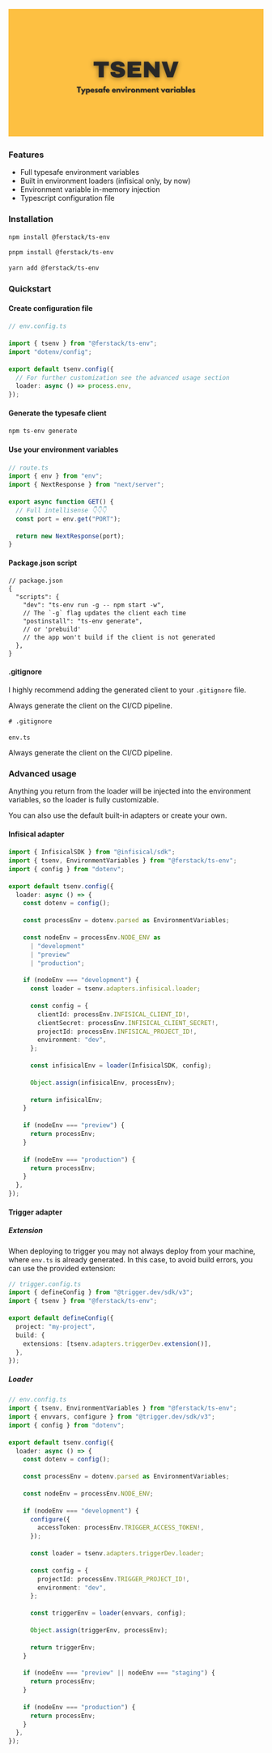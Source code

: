 ![Alt text](./assets/banner.png "Optional title")

### Features

- Full typesafe environment variables
- Built in environment loaders (infisical only, by now)
- Environment variable in-memory injection
- Typescript configuration file

### Installation

```bash
npm install @ferstack/ts-env
```

```bash
pnpm install @ferstack/ts-env
```

```bash
yarn add @ferstack/ts-env
```

### Quickstart

#### Create configuration file

```typescript
// env.config.ts

import { tsenv } from "@ferstack/ts-env";
import "dotenv/config";

export default tsenv.config({
  // For further customization see the advanced usage section
  loader: async () => process.env,
});
```

#### Generate the typesafe client

```bash
npm ts-env generate
```

#### Use your environment variables

```typescript
// route.ts
import { env } from "env";
import { NextResponse } from "next/server";

export async function GET() {
  // Full intellisense 👇👇👇
  const port = env.get("PORT");

  return new NextResponse(port);
}
```

#### Package.json script

```jsonc
// package.json
{
  "scripts": {
    "dev": "ts-env run -g -- npm start -w",
    // The `-g` flag updates the client each time
    "postinstall": "ts-env generate",
    // or 'prebuild'
    // the app won't build if the client is not generated
  },
}
```

#### .gitignore

I highly recommend adding the generated client to your `.gitignore` file.

Always generate the client on the CI/CD pipeline.

```.gitignore
# .gitignore

env.ts
```

Always generate the client on the CI/CD pipeline.

### Advanced usage

Anything you return from the loader will be injected into the environment variables, so the loader is fully customizable.

You can also use the default built-in adapters or create your own.

#### Infisical adapter

```typescript
import { InfisicalSDK } from "@infisical/sdk";
import { tsenv, EnvironmentVariables } from "@ferstack/ts-env";
import { config } from "dotenv";

export default tsenv.config({
  loader: async () => {
    const dotenv = config();

    const processEnv = dotenv.parsed as EnvironmentVariables;

    const nodeEnv = processEnv.NODE_ENV as
      | "development"
      | "preview"
      | "production";

    if (nodeEnv === "development") {
      const loader = tsenv.adapters.infisical.loader;

      const config = {
        clientId: processEnv.INFISICAL_CLIENT_ID!,
        clientSecret: processEnv.INFISICAL_CLIENT_SECRET!,
        projectId: processEnv.INFISICAL_PROJECT_ID!,
        environment: "dev",
      };

      const infisicalEnv = loader(InfisicalSDK, config);

      Object.assign(infisicalEnv, processEnv);

      return infisicalEnv;
    }

    if (nodeEnv === "preview") {
      return processEnv;
    }

    if (nodeEnv === "production") {
      return processEnv;
    }
  },
});
```

#### Trigger adapter

##### Extension

When deploying to trigger you may not always deploy from your machine, where `env.ts` is already generated. In this case, to avoid build errors, you can use the provided extension:

```typescript
// trigger.config.ts
import { defineConfig } from "@trigger.dev/sdk/v3";
import { tsenv } from "@ferstack/ts-env";

export default defineConfig({
  project: "my-project",
  build: {
    extensions: [tsenv.adapters.triggerDev.extension()],
  },
});
```

##### Loader

```typescript
// env.config.ts
import { tsenv, EnvironmentVariables } from "@ferstack/ts-env";
import { envvars, configure } from "@trigger.dev/sdk/v3";
import { config } from "dotenv";

export default tsenv.config({
  loader: async () => {
    const dotenv = config();

    const processEnv = dotenv.parsed as EnvironmentVariables;

    const nodeEnv = processEnv.NODE_ENV;

    if (nodeEnv === "development") {
      configure({
        accessToken: processEnv.TRIGGER_ACCESS_TOKEN!,
      });

      const loader = tsenv.adapters.triggerDev.loader;

      const config = {
        projectId: processEnv.TRIGGER_PROJECT_ID!,
        environment: "dev",
      };

      const triggerEnv = loader(envvars, config);

      Object.assign(triggerEnv, processEnv);

      return triggerEnv;
    }

    if (nodeEnv === "preview" || nodeEnv === "staging") {
      return processEnv;
    }

    if (nodeEnv === "production") {
      return processEnv;
    }
  },
});
```
